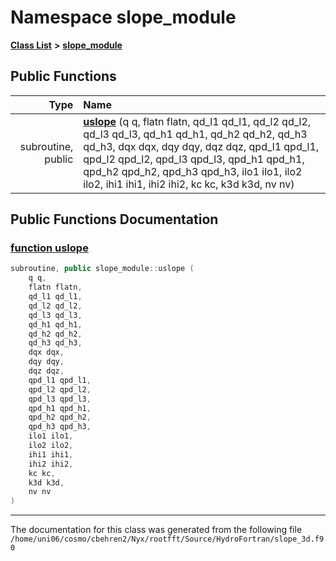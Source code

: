 
# Namespace slope\_module


[**Class List**](annotated.md) **>** [**slope\_module**](namespaceslope__module.md)




















## Public Functions

| Type | Name |
| ---: | :--- |
|  subroutine, public | [**uslope**](namespaceslope__module.md#function-uslope) (q q, flatn flatn, qd\_l1 qd\_l1, qd\_l2 qd\_l2, qd\_l3 qd\_l3, qd\_h1 qd\_h1, qd\_h2 qd\_h2, qd\_h3 qd\_h3, dqx dqx, dqy dqy, dqz dqz, qpd\_l1 qpd\_l1, qpd\_l2 qpd\_l2, qpd\_l3 qpd\_l3, qpd\_h1 qpd\_h1, qpd\_h2 qpd\_h2, qpd\_h3 qpd\_h3, ilo1 ilo1, ilo2 ilo2, ihi1 ihi1, ihi2 ihi2, kc kc, k3d k3d, nv nv) <br> |








## Public Functions Documentation


### <a href="#function-uslope" id="function-uslope">function uslope </a>


```cpp
subroutine, public slope_module::uslope (
    q q,
    flatn flatn,
    qd_l1 qd_l1,
    qd_l2 qd_l2,
    qd_l3 qd_l3,
    qd_h1 qd_h1,
    qd_h2 qd_h2,
    qd_h3 qd_h3,
    dqx dqx,
    dqy dqy,
    dqz dqz,
    qpd_l1 qpd_l1,
    qpd_l2 qpd_l2,
    qpd_l3 qpd_l3,
    qpd_h1 qpd_h1,
    qpd_h2 qpd_h2,
    qpd_h3 qpd_h3,
    ilo1 ilo1,
    ilo2 ilo2,
    ihi1 ihi1,
    ihi2 ihi2,
    kc kc,
    k3d k3d,
    nv nv
) 
```



------------------------------
The documentation for this class was generated from the following file `/home/uni06/cosmo/cbehren2/Nyx/rootfft/Source/HydroFortran/slope_3d.f90`